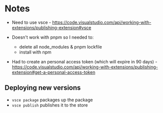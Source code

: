 # Notes

- Need to use vsce - https://code.visualstudio.com/api/working-with-extensions/publishing-extension#vsce
- Doesn't work with pnpm so I needed to:

  - delete all node_modules & pnpm lockfile
  - install with npm

- Had to create an personal access token (which will expire in 90 days) - https://code.visualstudio.com/api/working-with-extensions/publishing-extension#get-a-personal-access-token

## Deploying new versions

- `vsce package` packages up the package
- `vsce publish` publishes it to the store
